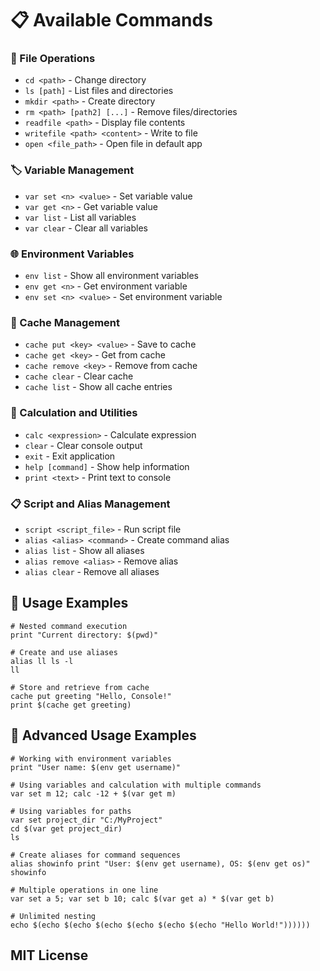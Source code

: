 # 📋 Available Commands

### 📁 File Operations
- `cd <path>` - Change directory
- `ls [path]` - List files and directories
- `mkdir <path>` - Create directory
- `rm <path> [path2] [...]` - Remove files/directories
- `readfile <path>` - Display file contents
- `writefile <path> <content>` - Write to file
- `open <file_path>` - Open file in default app

### 🏷️ Variable Management
- `var set <n> <value>` - Set variable value
- `var get <n>` - Get variable value
- `var list` - List all variables
- `var clear` - Clear all variables

### 🌐 Environment Variables
- `env list` - Show all environment variables
- `env get <n>` - Get environment variable
- `env set <n> <value>` - Set environment variable

### 💾 Cache Management
- `cache put <key> <value>` - Save to cache
- `cache get <key>` - Get from cache
- `cache remove <key>` - Remove from cache
- `cache clear` - Clear cache
- `cache list` - Show all cache entries

### 🧮 Calculation and Utilities
- `calc <expression>` - Calculate expression
- `clear` - Clear console output
- `exit` - Exit application
- `help [command]` - Show help information
- `print <text>` - Print text to console

### 📋 Script and Alias Management
- `script <script_file>` - Run script file
- `alias <alias> <command>` - Create command alias
- `alias list` - Show all aliases
- `alias remove <alias>` - Remove alias
- `alias clear` - Remove all aliases

## 📝 Usage Examples

```
# Nested command execution
print "Current directory: $(pwd)"

# Create and use aliases
alias ll ls -l
ll

# Store and retrieve from cache
cache put greeting "Hello, Console!"
print $(cache get greeting)
```

## 🚀 Advanced Usage Examples

```
# Working with environment variables
print "User name: $(env get username)"

# Using variables and calculation with multiple commands
var set m 12; calc -12 + $(var get m)

# Using variables for paths
var set project_dir "C:/MyProject"
cd $(var get project_dir)
ls

# Create aliases for command sequences
alias showinfo print "User: $(env get username), OS: $(env get os)"
showinfo

# Multiple operations in one line
var set a 5; var set b 10; calc $(var get a) * $(var get b)

# Unlimited nesting
echo $(echo $(echo $(echo $(echo $(echo $(echo "Hello World!"))))))

```

## MIT License